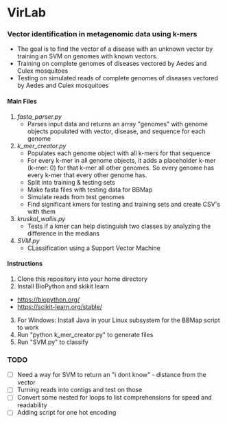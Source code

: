 # VirLab
### Vector identification in metagenomic data using k-mers
- The goal is to find the vector of a disease with an unknown vector by training an SVM on genomes with known vectors.
- Training on complete genomes of diseases vectored by Aedes and Culex mosquitoes
- Testing on simulated reads of complete genomes of diseases vectored by Aedes and Culex mosquitoes

#### Main Files
 1. *fasta_parser.py*
	 - Parses input data and returns an array "genomes" with genome objects populated with vector, disease, and sequence for each genome
 2. *k_mer_creator.py*
	- Populates each genome object with all k-mers for that sequence
	- For every k-mer in all genome objects, it adds a placeholder k-mer (k-mer: 0) for that k-mer all other genomes. So every genome has every k-mer that every other genome has.
	- Split into training & testing sets
	- Make fasta files with testing data for BBMap
	- Simulate reads from test genomes
	- Find significant kmers for testing and training sets and create CSV's with them
 3. *kruskal_wallis.py*
 	- Tests if a kmer can help distinguish two classes by analyzing the difference in the medians
 4. *SVM.py*
 	- CLassification using a Support Vector Machine

#### Instructions
 1. Clone this repository into your home directory
 2. Install BioPython and skikit learn
   - https://biopython.org/
   - https://scikit-learn.org/stable/
 3. For Windows: Install Java in your Linux subsystem for the BBMap script to work  
 4. Run "python k_mer_creator.py" to generate files
 5. Run "SVM.py" to classify

### TODO
 - [ ] Need a way for SVM to return an "i dont know" - distance from the vector
 - [ ] Turning reads into contigs and test on those
 - [ ] Convert some nested for loops to list comprehensions for speed and readability
 - [ ] Adding script for one hot encoding
